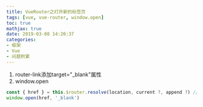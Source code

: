 ```yaml
---
title: VueRouter之打开新的标签页
tags: [vue, vue-router, window.open]
toc: true
mathjax: true
date: 2019-03-08 14:20:37
categories:
- 框架
- Vue
- 问题积累
---
```


1. router-link添加target="_blank"属性
2. window.open

````````````````````````javascript
const { href } = this.$router.resolve(location, current ?, append ?) // 解析目标位置
window.open(href, '_blank')
````````````````````````
